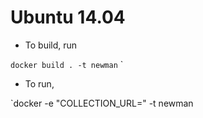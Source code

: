 # Ubuntu 14.04

 - To build, run

`docker build . -t newman`
`
 - To run,

 `docker -e "COLLECTION_URL=<url of the collection>" -t newman
